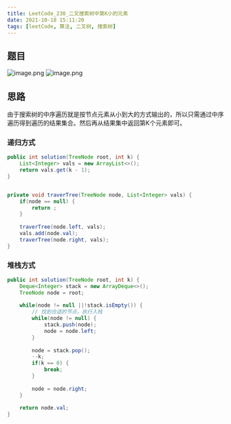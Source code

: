 ```yaml
---
title: LeetCode_230_二叉搜索树中第K小的元素
date: 2021-10-18 15:11:20
tags: [leetCode, 算法, 二叉树, 搜索树]
---
```


## 题目
![image.png](https://cdn.nlark.com/yuque/0/2021/png/127227/1634479610925-c498ecd1-e138-4f68-a543-eacf9b28e3a8.png#clientId=u77b8b130-1f03-4&from=paste&height=486&id=uf48101d0&margin=%5Bobject%20Object%5D&name=image.png&originHeight=972&originWidth=1128&originalType=binary&ratio=1&size=141000&status=done&style=none&taskId=u43cad449-ca6c-4b2e-bd0d-af56a4c4af0&width=564)
![image.png](https://cdn.nlark.com/yuque/0/2021/png/127227/1634479633266-1cf80fde-6f57-4250-aa65-a3632f2d88d0.png#clientId=u77b8b130-1f03-4&from=paste&height=408&id=ud5a41404&margin=%5Bobject%20Object%5D&name=image.png&originHeight=816&originWidth=1146&originalType=binary&ratio=1&size=140157&status=done&style=none&taskId=ud4d9f2cb-66a9-439b-b788-214a17dbfee&width=573)


## 思路
由于搜索树的中序遍历就是按节点元素从小到大的方式输出的，所以只需通过中序遍历得到遍历的结果集合。然后再从结果集中返回第K个元素即可。
​

### 递归方式
```java
public int solution(TreeNode root, int k) {
	List<Integer> vals = new ArrayList<>();
    return vals.get(k - 1);
}


private void traverTree(TreeNode node, List<Integer> vals) {
	if(node == null) {
    	return ;
    }
    
    traverTree(node.left, vals);
    vals.add(node.val);
    traverTree(node.right, vals);
}
```
### 堆栈方式
```java
public int solution(TreeNode root, int k) {
    Deque<Integer> stack = new ArrayDeque<>();
	TreeNode node = root;
    
    while(node != null ||!stack.isEmpty()) {
    	// 找到合适的节点，执行入栈
        while(node != null) {
        	stack.push(node);
            node = node.left;
        }
        
        node = stack.pop();
        --k;
        if(k == 0) {
        	break;
        }
        
        node = node.right;
    }
    
    return node.val;
}
```
